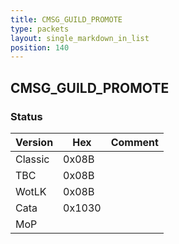 ```yaml
---
title: CMSG_GUILD_PROMOTE
type: packets
layout: single_markdown_in_list
position: 140
---
```


## CMSG_GUILD_PROMOTE

### Status

Version    | Hex        | Comment
---------- | ---------- | ---------- 
Classic    | 0x08B      |
TBC        | 0x08B      |
WotLK      | 0x08B      |
Cata       | 0x1030     |
MoP        |            |